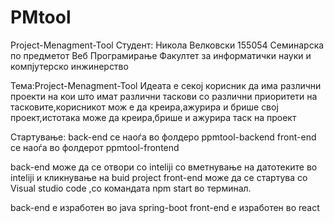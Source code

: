 # PMtool
Project-Menagment-Tool
Студент: Никола Велковски 155054
Семинарска по предметот Веб Програмирање Факултет за информатички науки и компјутерско инжинерство

Тема:Project-Menagment-Tool
Идеата е секој корисник да има различни проекти на кои што имат различни таскови со различни приоритети на тасковите,корисникот мож
е да креира,ажурира и брише свој проект,истотака може да креира,брише и ажурира таск на проект

Стартување:
back-end се наоѓа во фолдеро ppmtool-backend 
front-end се наоѓа во фолдерот ppmtool-frontend

back-end може да се отвори со inteliji со вметнување на датотеките во inteliji  и кликнување на buid project
front-end може да се стартува со  Visual studio code ,со командата npm start во терминал.

back-end е изработен во java spring-boot
front-end е изработен во react

 
 

